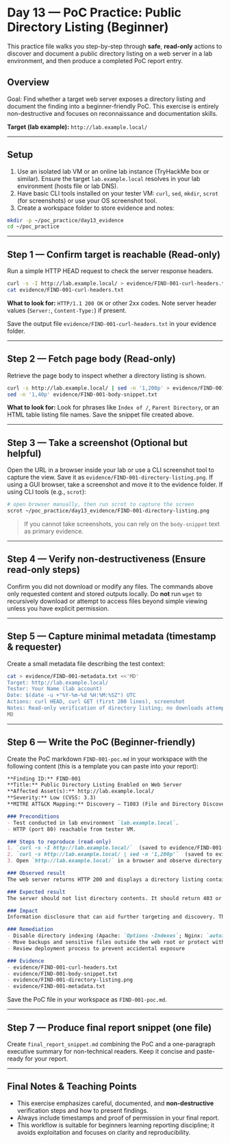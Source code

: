 # Day 13 — PoC Practice: Public Directory Listing (Beginner)

This practice file walks you step-by-step through **safe**, **read-only** actions to discover and document a public directory listing on a web server in a lab environment, and then produce a completed PoC report entry.
## Overview
Goal: Find whether a target web server exposes a directory listing and document the finding into a beginner-friendly PoC. This exercise is entirely non-destructive and focuses on reconnaissance and documentation skills.

**Target (lab example):** `http://lab.example.local/`

---

## Setup 
1. Use an isolated lab VM or an online lab instance (TryHackMe box or similar). Ensure the target `lab.example.local` resolves in your lab environment (hosts file or lab DNS).
2. Have basic CLI tools installed on your tester VM: `curl`, `sed`, `mkdir`, `scrot` (for screenshots) or use your OS screenshot tool.
3. Create a workspace folder to store evidence and notes:
```bash
mkdir -p ~/poc_practice/day13_evidence
cd ~/poc_practice
```

---

## Step 1 — Confirm target is reachable (Read-only)
Run a simple HTTP HEAD request to check the server response headers.
```bash
curl -s -I http://lab.example.local/ > evidence/FIND-001-curl-headers.txt
cat evidence/FIND-001-curl-headers.txt
```
**What to look for:** `HTTP/1.1 200 OK` or other 2xx codes. Note server header values (`Server:`, `Content-Type:`) if present.

Save the output file `evidence/FIND-001-curl-headers.txt` in your evidence folder.

---

## Step 2 — Fetch page body (Read-only)
Retrieve the page body to inspect whether a directory listing is shown.
```bash
curl -s http://lab.example.local/ | sed -n '1,200p' > evidence/FIND-001-body-snippet.txt
sed -n '1,40p' evidence/FIND-001-body-snippet.txt
```
**What to look for:** Look for phrases like `Index of /`, `Parent Directory`, or an HTML table listing file names. Save the snippet file created above.

---

## Step 3 — Take a screenshot (Optional but helpful)
Open the URL in a browser inside your lab or use a CLI screenshot tool to capture the view. Save it as `evidence/FIND-001-directory-listing.png`.
If using a GUI browser, take a screenshot and move it to the evidence folder. If using CLI tools (e.g., `scrot`):
```bash
# open browser manually, then run scrot to capture the screen
scrot ~/poc_practice/day13_evidence/FIND-001-directory-listing.png
```

> If you cannot take screenshots, you can rely on the `body-snippet` text as primary evidence.

---

## Step 4 — Verify non-destructiveness (Ensure read-only steps)
Confirm you did not download or modify any files. The commands above only requested content and stored outputs locally. Do **not** run `wget` to recursively download or attempt to access files beyond simple viewing unless you have explicit permission.

---

## Step 5 — Capture minimal metadata (timestamp & requester)
Create a small metadata file describing the test context:
```bash
cat > evidence/FIND-001-metadata.txt <<'MD'
Target: http://lab.example.local/
Tester: Your Name (lab account)
Date: $(date -u +"%Y-%m-%d %H:%M:%SZ") UTC
Actions: curl HEAD, curl GET (first 200 lines), screenshot
Notes: Read-only verification of directory listing; no downloads attempted.
MD
```

---

## Step 6 — Write the PoC (Beginner-friendly)
Create the PoC markdown `FIND-001-poc.md` in your workspace with the following content (this is a template you can paste into your report):

```markdown
**Finding ID:** FIND-001
**Title:** Public Directory Listing Enabled on Web Server
**Affected Asset(s):** http://lab.example.local/
**Severity:** Low (CVSS: 3.3)
**MITRE ATT&CK Mapping:** Discovery — T1083 (File and Directory Discovery)

### Preconditions
- Test conducted in lab environment `lab.example.local`.
- HTTP (port 80) reachable from tester VM.

### Steps to reproduce (read-only)
1. `curl -s -I http://lab.example.local/`  (saved to evidence/FIND-001-curl-headers.txt)
2. `curl -s http://lab.example.local/ | sed -n '1,200p'`  (saved to evidence/FIND-001-body-snippet.txt)
3. Open `http://lab.example.local/` in a browser and observe directory listing (screenshot saved as evidence/FIND-001-directory-listing.png)

### Observed result
The web server returns HTTP 200 and displays a directory listing containing filenames such as `backup.tar.gz`, `config.yml`, `logs/`, and `secrets/` (see evidence files). No files were downloaded or modified.

### Expected result
The server should not list directory contents. It should return 403 or serve a default index page without revealing file names.

### Impact
Information disclosure that can aid further targeting and discovery. The presence of names like `secrets/` increases risk and warrants further investigation in controlled conditions.

### Remediation
- Disable directory indexing (Apache: `Options -Indexes`; Nginx: `autoindex off;`)
- Move backups and sensitive files outside the web root or protect with authentication
- Review deployment process to prevent accidental exposure

### Evidence
- evidence/FIND-001-curl-headers.txt
- evidence/FIND-001-body-snippet.txt
- evidence/FIND-001-directory-listing.png
- evidence/FIND-001-metadata.txt
```

Save the PoC file in your workspace as `FIND-001-poc.md`.

---

## Step 7 — Produce final report snippet (one file)
Create `final_report_snippet.md` combining the PoC and a one-paragraph executive summary for non-technical readers. Keep it concise and paste-ready for your report.

---

## Final Notes & Teaching Points
- This exercise emphasizes careful, documented, and **non-destructive** verification steps and how to present findings.  
- Always include timestamps and proof of permission in your final report.  
- This workflow is suitable for beginners learning reporting discipline; it avoids exploitation and focuses on clarity and reproducibility.


